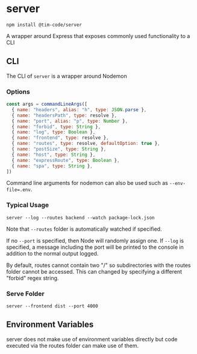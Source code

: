 # server

```
npm install @tim-code/server
```

A wrapper around Express that exposes commonly used functionality to a CLI

## CLI

The CLI of `server` is a wrapper around Nodemon

### Options

```js
const args = commandLineArgs([
  { name: "headers", alias: "h", type: JSON.parse },
  { name: "headersPath", type: resolve },
  { name: "port", alias: "p", type: Number },
  { name: "forbid", type: String },
  { name: "log", type: Boolean },
  { name: "frontend", type: resolve },
  { name: "routes", type: resolve, defaultOption: true },
  { name: "postSize", type: String },
  { name: "host", type: String },
  { name: "expressRoute", type: Boolean },
  { name: "spa", type: String },
])
```

Command line arguments for nodemon can also be used such as `--env-file=.env`.

### Typical Usage

```
server --log --routes backend --watch package-lock.json
```

Note that `--routes` folder is automatically watched if specified.

If no `--port` is specified, then Node will randomly assign one. If `--log` is specified, a message including the port will be printed to the console in addition to the normal output logged.

By default, routes cannot contain two "/" so subdirectories with the routes folder cannot be accessed. This can changed by specifying a different "forbid" regex string.

### Serve Folder

```
server --frontend dist --port 4000
```

## Environment Variables

server does not make use of environment variables directly but code executed via the routes folder can make use of them.
